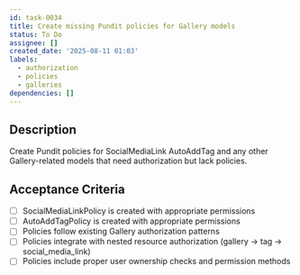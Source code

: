 ```yaml
---
id: task-0034
title: Create missing Pundit policies for Gallery models
status: To Do
assignee: []
created_date: '2025-08-11 01:03'
labels:
  - authorization
  - policies
  - galleries
dependencies: []
---
```


## Description

Create Pundit policies for SocialMediaLink AutoAddTag and any other Gallery-related models that need authorization but lack policies.

## Acceptance Criteria

- [ ] SocialMediaLinkPolicy is created with appropriate permissions
- [ ] AutoAddTagPolicy is created with appropriate permissions
- [ ] Policies follow existing Gallery authorization patterns
- [ ] Policies integrate with nested resource authorization (gallery -> tag -> social_media_link)
- [ ] Policies include proper user ownership checks and permission methods
